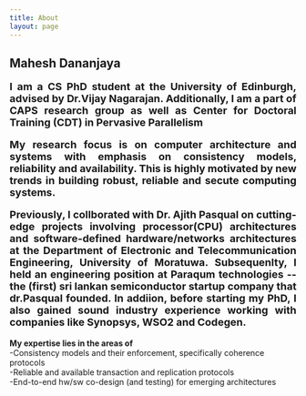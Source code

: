```yaml
---
title: About
layout: page
---
```

<h2>Mahesh Dananjaya</h2>

<body>
<font size="4">
<p align="justify"><strong>I am a CS PhD student at the <a style="text-decoration:none" href="https://www.ed.ac.uk/">University of Edinburgh</a>, advised by <a style="text-decoration:none" href="http://homepages.inf.ed.ac.uk/vnagaraj/">Dr.Vijay Nagarajan</a>. Additionally, I am a part of CAPS research group as well as Center for Doctoral Training (CDT) in <a style="text-decoration:none" href="http://web.inf.ed.ac.uk/infweb/student-services/cdt/pervasive-parallelism">Pervasive Parallelism</a></strong></p>


<p align="justify"><strong> My research focus is on computer architecture and systems with emphasis on <b> consistency models</b>, <b>reliability</b> and <b>availability</b>.  This is highly motivated by new trends in building robust, reliable and secute computing systems. </strong></p>
 
<p align="justify"><strong>Previously, I collborated with <a style="text-decoration:none" href="http://www.ent.mrt.ac.lk/~pasqual/">Dr. Ajith Pasqual</a> on cutting-edge projects involving processor(CPU) architectures and software-defined hardware/networks architectures at the Department of Electronic and Telecommunication Engineering, University of Moratuwa. Subsequenlty, I held an engineering position at Paraqum technologies -- the (first) sri lankan semiconductor startup company that dr.Pasqual founded. In addiion, before starting my PhD, I also gained sound industry experience working with companies like Synopsys, WSO2 and Codegen. </strong></p>
</font>

<p> <strong> My expertise lies in the areas of </strong>
<br>
-Consistency models and their enforcement, specifically coherence protocols
<br>
-Reliable and available transaction and replication protocols
<br>
-End-to-end hw/sw co-design (and testing) for emerging architectures</p>


<p hidden>I live in Edinburgh, one of the most beautiful cities in the world.
![Profile Image]({{ site.url }}/{{ site.cover }})
</p>

</body>
